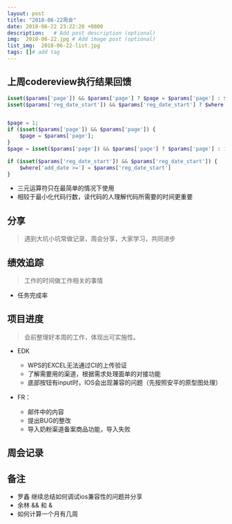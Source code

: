 ```yaml
---
layout: post
title: "2018-06-22周会"
date: 2018-06-22 23:22:20 +0800
description:   # Add post description (optional)
img:  2018-06-22.jpg # Add image post (optional)
list_img:  2018-06-22-list.jpg
tags: []# add tag
---
```

## 上周codereview执行结果回馈

<!-- 这个阅读人往往就是自己 这里会有人问，那我为了让代码更容易被理解使得我的方法体的行数更长了（很多建议20-50，50-80为宜），那这个我需要如何处理明显三行比一行多撒 ，那是不是意味着我不需要依据上面的建议

	越长的代码越难以理解（越长相应的我需要追踪的变量越多），这时为了帮助阅读人更好的理解代码，就会安排对代码做注释，有没的更好的办法解决大段的代码

	此处可以考虑分解这段代码，并由代码自己来描述自己干的事情

	短小的函数更有：解释能力，共享能力  -->
```php
isset($params['page']) && $params['page'] ? $page = $params['page'] : $page = 1;
isset($params['reg_date_start']) && $params['reg_date_start'] ? $where['add_date >='] = $params['reg_date_start'] : '';


$page = 1;
if (isset($params['page']) && $params['page']) {
    $page = $params['page'];
}
$page = isset($params['page']) && $params['page'] ? $params['page'] : 1;

if (isset($params['reg_date_start']) && $params['reg_date_start']) {
    $where['add_date >='] = $params['reg_date_start']
}
```
* 三元运算符只在最简单的情况下使用
* 相较于最小化代码行数，读代码的人理解代码所需要的时间更重要

## 分享
> 遇到大坑小坑常做记录，周会分享，大家学习，共同进步



## 绩效追踪
> 工作的时间做工作相关的事情

* 任务完成率



## 项目进度
> 会前整理好本周的工作，体现出可实施性。

* EDK
	* WPS的EXCEL无法通过CI的上传验证
	* 了解需要用的渠道，根据需求处理面单的对接功能
	* 底部按钮有input时，IOS会出现兼容的问题（先按照安平的原型图处理）

* FR：
	* 邮件中的内容
	* 提出BUG的整改
	* 导入奶粉渠道备案商品功能，导入失败


## 周会记录


## 备注
* 罗鑫 继续总结如何调试ios兼容性的问题并分享
* 余林 && 和 &
* 如何计算一个月有几周